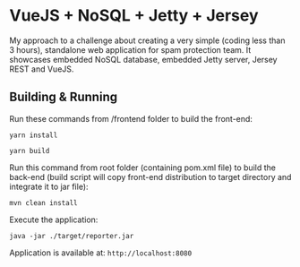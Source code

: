 # VueJS + NoSQL + Jetty + Jersey
My approach to a challenge about creating a very simple (coding less than 3 hours), standalone web application for spam protection team. It showcases embedded NoSQL database, embedded Jetty server, Jersey REST and VueJS.

## Building & Running

Run these commands from /frontend folder to build the front-end:

`yarn install`

`yarn build`

Run this command from root folder (containing pom.xml file) to build the back-end (build script will copy front-end distribution to target directory and integrate it to jar file):

`mvn clean install`

Execute the application:

`java -jar ./target/reporter.jar`

Application is available at: `http://localhost:8080`

